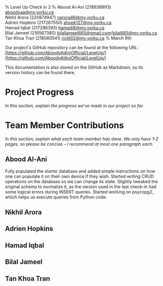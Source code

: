 % Level Up Check in 2 
% Abood Al-Ani (218938993) <aboodyaa@my.yorku.ca>  
  Nikhil Arora (220874947) <narora46@my.yorku.ca>  
  Adrien Hopkins (217267550) <ahopk127@my.yorku.ca>  
  Hamad Iqbal (217296393) <hamadi8@my.yorku.ca>  
  Bilal Jameel (216567380) <bilaljameel665@gmail.com>/<bilal665@my.yorku.ca>  
  Tan Khoa Tran (218060541) <rickt02@my.yorku.ca>
% March 9th

Our project's GitHub repository can be found at the following URL:  
[https://github.com/AboodyAlAniOfficial/LevelUp/](https://github.com/AboodyAlAniOfficial/LevelUp/)

This documentation is also stored on the GitHub as Markdown, so its version history can be found there.

# Project Progress

*In this section, explain the progress we’ve made in our project so far.*

# Team Member Contributions

*In this section, explain what each team member has done.  We only have 1-2 pages, so please be concise – I recommend at most one paragraph each.*

## Abood Al-Ani
Fully populated the starter database and added simple instructions on how one can populate it on their own device if they wish.
Started writing CRUD operations on the database so we can change its state.
Slightly tweaked the original schema to normalize it, as the version used in the last check-in had some logical errors during INSERT queries.
Started working on psycopg2, which helps us execute queries from Python code.

## Nikhil Arora

## Adrien Hopkins

## Hamad Iqbal

## Bilal Jameel

## Tan Khoa Tran
